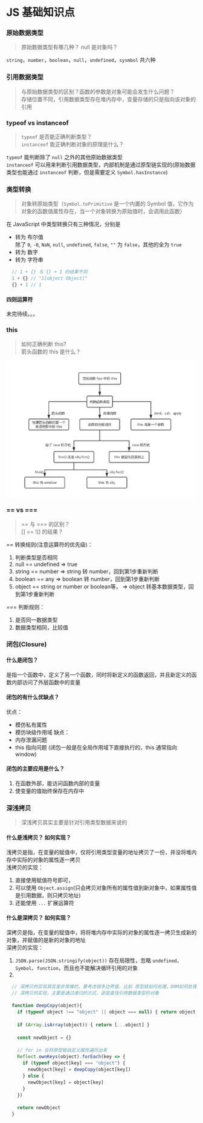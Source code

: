 # JS 基础知识点
### 原始数据类型
> 原始数据类型有哪几种？ null 是对象吗？

`string`，`number`，`boolean`，`null`，`undefined`，`sysmbol` 共六种

### 引用数据类型
> 与原始数据类型的区别？函数的参数是对象可能会发生什么问题？  
存储位置不同，引用数据类型存在堆内存中，变量存储的只是指向该对象的引用  

### typeof vs instanceof
> `typeof` 是否能正确判断类型？  
`instanceof` 能正确判断对象的原理是什么？

`typeof` 能判断除了 `null` 之外的其他原始数据类型  
`instanceof` 可以用来判断引用数据类型，内部机制是通过原型链实现的(原始数据类型也能通过 `instanceof` 判断，但是需要定义 `Symbol.hasInstance`)

### 类型转换
> 对象转原始类型（`Symbol.toPrimitive` 是一个内置的 Symbol 值，它作为对象的函数值属性存在，当一个对象转换为原始值时，会调用此函数）

在 JavaScript 中类型转换只有三种情况，分别是
* 转为 布尔值  
  除了 `0`, `-0`, `NaN`, `null`, `undefined`, `false`, `""` 为 `false`，其他的全为 `true`  
* 转为 数字
* 转为 字符串
```js
  // 1 + {} 与 {} + 1 的结果不同
  1 + {} // "1[object Object]"
  {} + 1 // 1
```

#### 四则运算符
未完待续。。。


### this
> 如何正确判断 this?   
箭头函数的 this 是什么？

![this判断情况](interview/images/this.png)

### == vs ===
> == 与 === 的区别？  
[] == ![] 的结果？

== 转换规则(注意运算符的优先级)：
1. 判断类型是否相同
2. null == undefined  => true
3. string == number  =>  string 转 number，回到第1步重新判断
4. boolean == any => boolean 转 number，回到第1步重新判断
5. object == string or number or boolean等， => object 转基本数据类型，回到第1步重新判断

=== 判断规则：
1. 是否同一数据类型
2. 数据类型相同，比较值


### 闭包(Closure)
#### 什么是闭包？  
是指一个函数中，定义了另一个函数，同时将新定义的函数返回，并且新定义的函数内部访问了外层函数中的变量

#### 闭包的有什么优缺点？
优点：
  * 模仿私有属性
  * 模仿块级作用域
缺点：
  * 内存泄漏问题
  * this 指向问题 (闭包一般是在全局作用域下直接执行的，this 通常指向 window)

#### 闭包的主要应用是什么？
1. 在函数外部，能访问函数内部的变量
2. 使变量的值始终保存在内存中


### 深浅拷贝
> 深浅拷贝其实主要是针对引用类型数据来说的
#### 什么是浅拷贝？ 如何实现？
浅拷贝是指，在变量的赋值中，仅将引用类型变量的地址拷贝了一份，并没将堆内存中实际的对象的属性逐一拷贝  
浅拷贝的实现：
  1. 直接使用赋值符号即可，
  2. 可以使用 `Object.assign`(只会拷贝对象所有的属性值到新对象中，如果属性值是引用数据，则只拷贝地址)  
  3. 还能使用 `...` 扩展运算符



#### 什么是深拷贝？ 如何实现？
深拷贝是指，在变量的赋值中，将将堆内存中实际的对象的属性逐一拷贝生成新的对象，并赋值的是新的对象的地址    
深拷贝的实现：
1. `JSON.parse(JSON.stringify(object))` 
  存在局限性，忽略 `undefined`、`Symbol`、`function`，而且也不能解决循环引用的对象
2. 
```js
  // 深拷贝的实现其实是非常难的，要考虑很多边界值，比如 原型链如何处理，DOM如何处理等等
  // 深拷贝的实现，主要是通过递归的方式，逐层查找引用数据类型的对象

  function deepCopy(object){
    if (typeof object !== "object" || object === null) { return object }

    if (Array.isArray(object)) { return [...object] }

    const newObject = {}

    // for in 会将原型链自定义属性遍历出来
    Reflect.ownKeys(object).forEach(key => {
      if (typeof object[key] === "object") { 
        newObject[key] = deepCopy(object[key]) 
      } else {
        newObject[key] = object[key]
      }
    })
    
    return newObject
  }
```

